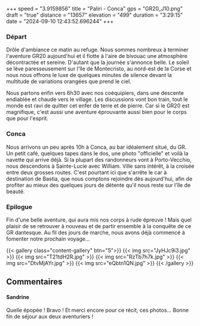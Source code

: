 +++
speed = "3.9159856"
title = "Paliri - Conca"
gps = "GR20_J10.png"
draft = "true"
distance = "13657"
elevation = "499"
duration = "3:29:15"
date = "2024-09-10 12:43:52.696244"
+++
### Départ 
Drôle d'ambiance ce matin au refuge. Nous sommes nombreux à terminer l'aventure GR20 aujourd'hui et il flotte à l'aire de bivouac une atmosphère décontractée et sereine. D'autant que la journée s'annonce belle. Le soleil se lève paresseusement sur l'île de Montecristo, au nord-est de la Corse et nous nous offrons le luxe de quelques minutes de silence devant la multitude de variations orangées que prend le ciel. 

Nous partons enfin vers 6h30 avec nos coéquipiers, dans une descente endiablée et chaude vers le village. Les discussions vont bon train, tout le monde est ravi de quitter cet enfer de terre et de pierre. Car si le GR20 est magnifique, c'est aussi une aventure éprouvante aussi bien pour le corps que pour l'esprit. 

### Conca
Nous arrivons un peu après 10h à Conca, au bar idéalement situé, du GR. Un petit café, quelques tapes dans le dos, une photo "officielle" et voilà la navette qui arrive déjà.
Si la plupart des randonneurs vont à Porto-Vecchio, nous descendons à Sainte-Lucie avec William. Ville sans intérêt, à la croisée entre deux grosses routes.
C'est pourtant ici que s'arrête le car à destination de Bastia, que nous comptons rejoindre dès aujourd'hui, afin de profiter au mieux des quelques jours de détente qu'il nous reste sur l'île de beauté.

### Epilogue
Fin d'une belle aventure, qui aura mis nos corps à rude épreuve ! Mais quel plaisir de se retrouver à nouveau et de partir ensemble à la conquête de ce GR dantesque. Au fil des jours de marche, nous avons déjà commencé à fomenter notre prochain voyage... 

{{< gallery class="content-gallery" btn="5">}}
{{< img src="JyHJc9i3.jpg" >}}
{{< img src="T21tdH2R.jpg" >}}
{{< img src="RzTb7h7k.jpg" >}}
{{< img src="DtvMjAYr.jpg" >}}
{{< img src="eQbtn1QN.jpg" >}}
{{< /gallery >}}

## Commentaires
#### Sandrine
Quelle épopée !
Bravo ! Et merci encore pour ce récit, ces photos...
Bonne fin de séjour aux deux aventuriers !
